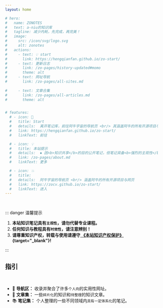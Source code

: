 ```yaml
---
layout: home

# hero:
#   name: ZONOTES
#   text: a-niu的知识库
#   tagline: 减少内耗，先完成，再完美！
#   image:
#     src: /icon/svg/logo.svg
#     alt: zonotes
#   actions:
#     - text: 💡 start
#       link: https://hengqianfan.github.io/zo-start/
#     - text: 更新日志
#       link: /zo-pages/history-updated#momo
#       theme: alt
#     - text: 网址导航
#       link: /zo-pages/all-sites.md
      
#     - text: 文章合集
#       link: /zo-pages/all-articles.md
#       theme: alt


# features:
  # - icon: 🛫
  #   title: Start
  #   details:  离开笔记库，前往阿牛宇宙的导航页 <br/> 其涵盖阿牛的所有开源项目与网址
  #   link: https://hengqianfan.github.io/zo-start/
  #   linkText: 前往

  # - icon: 💡
  #   title: 本站提示
  #   details:  ▪ 因<b>知识共享</b>的目的公开笔记，但笔记具备<b>强烈的主观性</b>，请勿当成专业教程。 <br /> ▪ <b>网络知识具有时效性，这一点无法避免。</b> <br />  ▪ 若存在版权争议，请联系站长，会尽快处理。
  #   link: /zo-pages/about.md
  #   linkText: 更多

  # - icon: 💥
  #   title: 
  #   details:  阿牛宇宙的导航页 <br/> 涵盖阿牛的所有开源项目与网页
  #   link: https://zocv.github.io/zo-start/
  #   linkText: 进入
---
```


<br/>

::: danger <Badge type='danger'>温馨提示</Badge>

1. **本站知识笔记具有`主观性`，请勿代替专业课程。**
2. **任何知识与教程具有`时效性`，请注意辨别！**
3. **请尊重知识产权，转载与使用请遵守[ **《本站知识产权保护》** ](/zo-pages/about.html#_3-1-本站知识产权保护){target="_blank"}!**



:::

## 指引

<br/>

- 📡 **导航区：** 收录并聚合了许多`个人向`的实用性网址。
- 📑 **文章集：** 一些`碎片化`的知识和`待整理`的知识文章。
- 📚 **笔记集：** 个人整理的一些不同领域内`具有一定体系化`的笔记。

